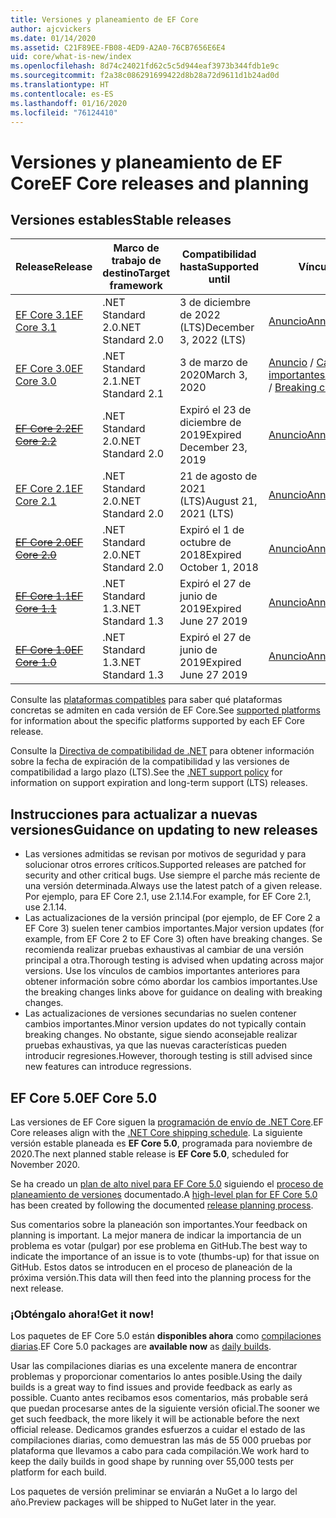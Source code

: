 ```yaml
---
title: Versiones y planeamiento de EF Core
author: ajcvickers
ms.date: 01/14/2020
ms.assetid: C21F89EE-FB08-4ED9-A2A0-76CB7656E6E4
uid: core/what-is-new/index
ms.openlocfilehash: 8d74c24021fd62c5c5d944eaf3973b344fdb1e9c
ms.sourcegitcommit: f2a38c086291699422d8b28a72d9611d1b24ad0d
ms.translationtype: HT
ms.contentlocale: es-ES
ms.lasthandoff: 01/16/2020
ms.locfileid: "76124410"
---
```

# <a name="ef-core-releases-and-planning"></a><span data-ttu-id="acb2b-102">Versiones y planeamiento de EF Core</span><span class="sxs-lookup"><span data-stu-id="acb2b-102">EF Core releases and planning</span></span>

## <a name="stable-releases"></a><span data-ttu-id="acb2b-103">Versiones estables</span><span class="sxs-lookup"><span data-stu-id="acb2b-103">Stable releases</span></span>

| <span data-ttu-id="acb2b-104">Release</span><span class="sxs-lookup"><span data-stu-id="acb2b-104">Release</span></span> | <span data-ttu-id="acb2b-105">Marco de trabajo de destino</span><span class="sxs-lookup"><span data-stu-id="acb2b-105">Target framework</span></span> | <span data-ttu-id="acb2b-106">Compatibilidad hasta</span><span class="sxs-lookup"><span data-stu-id="acb2b-106">Supported until</span></span> | <span data-ttu-id="acb2b-107">Vínculos</span><span class="sxs-lookup"><span data-stu-id="acb2b-107">Links</span></span>
|:--------|------------------|-----------------|------
| [<span data-ttu-id="acb2b-108">EF Core 3.1</span><span class="sxs-lookup"><span data-stu-id="acb2b-108">EF Core 3.1</span></span>](https://www.nuget.org/packages/Microsoft.EntityFrameworkCore/3.1.1) | <span data-ttu-id="acb2b-109">.NET Standard 2.0</span><span class="sxs-lookup"><span data-stu-id="acb2b-109">.NET Standard 2.0</span></span> | <span data-ttu-id="acb2b-110">3 de diciembre de 2022 (LTS)</span><span class="sxs-lookup"><span data-stu-id="acb2b-110">December 3, 2022 (LTS)</span></span> | [<span data-ttu-id="acb2b-111">Anuncio</span><span class="sxs-lookup"><span data-stu-id="acb2b-111">Announcement</span></span>](https://devblogs.microsoft.com/dotnet/announcing-entity-framework-core-3-1-and-entity-framework-6-4/)
| [<span data-ttu-id="acb2b-112">EF Core 3.0</span><span class="sxs-lookup"><span data-stu-id="acb2b-112">EF Core 3.0</span></span>](https://www.nuget.org/packages/Microsoft.EntityFrameworkCore/3.0.1) | <span data-ttu-id="acb2b-113">.NET Standard 2.1</span><span class="sxs-lookup"><span data-stu-id="acb2b-113">.NET Standard 2.1</span></span> | <span data-ttu-id="acb2b-114">3 de marzo de 2020</span><span class="sxs-lookup"><span data-stu-id="acb2b-114">March 3, 2020</span></span> | <span data-ttu-id="acb2b-115">[Anuncio](https://devblogs.microsoft.com/dotnet/announcing-ef-core-3-0-and-ef-6-3-general-availability/) / [Cambios importantes](ef-core-3.0/breaking-changes.md)</span><span class="sxs-lookup"><span data-stu-id="acb2b-115">[Announcement](https://devblogs.microsoft.com/dotnet/announcing-ef-core-3-0-and-ef-6-3-general-availability/) / [Breaking changes](ef-core-3.0/breaking-changes.md)</span></span>
| <span data-ttu-id="acb2b-116">~~[EF Core 2.2](https://www.nuget.org/packages/Microsoft.EntityFrameworkCore/2.2.6)~~</span><span class="sxs-lookup"><span data-stu-id="acb2b-116">~~[EF Core 2.2](https://www.nuget.org/packages/Microsoft.EntityFrameworkCore/2.2.6)~~</span></span> | <span data-ttu-id="acb2b-117">.NET Standard 2.0</span><span class="sxs-lookup"><span data-stu-id="acb2b-117">.NET Standard 2.0</span></span> | <span data-ttu-id="acb2b-118">Expiró el 23 de diciembre de 2019</span><span class="sxs-lookup"><span data-stu-id="acb2b-118">Expired December 23, 2019</span></span> | [<span data-ttu-id="acb2b-119">Anuncio</span><span class="sxs-lookup"><span data-stu-id="acb2b-119">Announcement</span></span>](https://devblogs.microsoft.com/dotnet/announcing-entity-framework-core-2-2/)
| [<span data-ttu-id="acb2b-120">EF Core 2.1</span><span class="sxs-lookup"><span data-stu-id="acb2b-120">EF Core 2.1</span></span>](https://www.nuget.org/packages/Microsoft.EntityFrameworkCore/2.1.14) | <span data-ttu-id="acb2b-121">.NET Standard 2.0</span><span class="sxs-lookup"><span data-stu-id="acb2b-121">.NET Standard 2.0</span></span> | <span data-ttu-id="acb2b-122">21 de agosto de 2021 (LTS)</span><span class="sxs-lookup"><span data-stu-id="acb2b-122">August 21, 2021 (LTS)</span></span> | [<span data-ttu-id="acb2b-123">Anuncio</span><span class="sxs-lookup"><span data-stu-id="acb2b-123">Announcement</span></span>](https://devblogs.microsoft.com/dotnet/announcing-entity-framework-core-2-1/)
| <span data-ttu-id="acb2b-124">~~[EF Core 2.0](https://www.nuget.org/packages/Microsoft.EntityFrameworkCore/2.0.3)~~</span><span class="sxs-lookup"><span data-stu-id="acb2b-124">~~[EF Core 2.0](https://www.nuget.org/packages/Microsoft.EntityFrameworkCore/2.0.3)~~</span></span> | <span data-ttu-id="acb2b-125">.NET Standard 2.0</span><span class="sxs-lookup"><span data-stu-id="acb2b-125">.NET Standard 2.0</span></span> | <span data-ttu-id="acb2b-126">Expiró el 1 de octubre de 2018</span><span class="sxs-lookup"><span data-stu-id="acb2b-126">Expired October 1, 2018</span></span> | [<span data-ttu-id="acb2b-127">Anuncio</span><span class="sxs-lookup"><span data-stu-id="acb2b-127">Announcement</span></span>](https://devblogs.microsoft.com/dotnet/announcing-entity-framework-core-2-0/)
| <span data-ttu-id="acb2b-128">~~[EF Core 1.1](https://www.nuget.org/packages/Microsoft.EntityFrameworkCore/1.1.6)~~</span><span class="sxs-lookup"><span data-stu-id="acb2b-128">~~[EF Core 1.1](https://www.nuget.org/packages/Microsoft.EntityFrameworkCore/1.1.6)~~</span></span> | <span data-ttu-id="acb2b-129">.NET Standard 1.3</span><span class="sxs-lookup"><span data-stu-id="acb2b-129">.NET Standard 1.3</span></span> | <span data-ttu-id="acb2b-130">Expiró el 27 de junio de 2019</span><span class="sxs-lookup"><span data-stu-id="acb2b-130">Expired June 27 2019</span></span> | [<span data-ttu-id="acb2b-131">Anuncio</span><span class="sxs-lookup"><span data-stu-id="acb2b-131">Announcement</span></span>](https://devblogs.microsoft.com/dotnet/announcing-entity-framework-core-1-1/)
| <span data-ttu-id="acb2b-132">~~[EF Core 1.0](https://www.nuget.org/packages/Microsoft.EntityFrameworkCore/1.0.6)~~</span><span class="sxs-lookup"><span data-stu-id="acb2b-132">~~[EF Core 1.0](https://www.nuget.org/packages/Microsoft.EntityFrameworkCore/1.0.6)~~</span></span> | <span data-ttu-id="acb2b-133">.NET Standard 1.3</span><span class="sxs-lookup"><span data-stu-id="acb2b-133">.NET Standard 1.3</span></span> | <span data-ttu-id="acb2b-134">Expiró el 27 de junio de 2019</span><span class="sxs-lookup"><span data-stu-id="acb2b-134">Expired June 27 2019</span></span> | [<span data-ttu-id="acb2b-135">Anuncio</span><span class="sxs-lookup"><span data-stu-id="acb2b-135">Announcement</span></span>](https://devblogs.microsoft.com/dotnet/entity-framework-core-1-0-0-available/)

<span data-ttu-id="acb2b-136">Consulte las [plataformas compatibles](../platforms/index.md) para saber qué plataformas concretas se admiten en cada versión de EF Core.</span><span class="sxs-lookup"><span data-stu-id="acb2b-136">See [supported platforms](../platforms/index.md) for information about the specific platforms supported by each EF Core release.</span></span>

<span data-ttu-id="acb2b-137">Consulte la [Directiva de compatibilidad de .NET](https://dotnet.microsoft.com/platform/support/policy/dotnet-core) para obtener información sobre la fecha de expiración de la compatibilidad y las versiones de compatibilidad a largo plazo (LTS).</span><span class="sxs-lookup"><span data-stu-id="acb2b-137">See the [.NET support policy](https://dotnet.microsoft.com/platform/support/policy/dotnet-core) for information on support expiration and long-term support (LTS) releases.</span></span>

## <a name="guidance-on-updating-to-new-releases"></a><span data-ttu-id="acb2b-138">Instrucciones para actualizar a nuevas versiones</span><span class="sxs-lookup"><span data-stu-id="acb2b-138">Guidance on updating to new releases</span></span>

* <span data-ttu-id="acb2b-139">Las versiones admitidas se revisan por motivos de seguridad y para solucionar otros errores críticos.</span><span class="sxs-lookup"><span data-stu-id="acb2b-139">Supported releases are patched for security and other critical bugs.</span></span> <span data-ttu-id="acb2b-140">Use siempre el parche más reciente de una versión determinada.</span><span class="sxs-lookup"><span data-stu-id="acb2b-140">Always use the latest patch of a given release.</span></span> <span data-ttu-id="acb2b-141">Por ejemplo, para EF Core 2.1, use 2.1.14.</span><span class="sxs-lookup"><span data-stu-id="acb2b-141">For example, for EF Core 2.1, use 2.1.14.</span></span>
* <span data-ttu-id="acb2b-142">Las actualizaciones de la versión principal (por ejemplo, de EF Core 2 a EF Core 3) suelen tener cambios importantes.</span><span class="sxs-lookup"><span data-stu-id="acb2b-142">Major version updates (for example, from EF Core 2 to EF Core 3) often have breaking changes.</span></span> <span data-ttu-id="acb2b-143">Se recomienda realizar pruebas exhaustivas al cambiar de una versión principal a otra.</span><span class="sxs-lookup"><span data-stu-id="acb2b-143">Thorough testing is advised when updating across major versions.</span></span> <span data-ttu-id="acb2b-144">Use los vínculos de cambios importantes anteriores para obtener información sobre cómo abordar los cambios importantes.</span><span class="sxs-lookup"><span data-stu-id="acb2b-144">Use the breaking changes links above for guidance on dealing with breaking changes.</span></span>
* <span data-ttu-id="acb2b-145">Las actualizaciones de versiones secundarias no suelen contener cambios importantes.</span><span class="sxs-lookup"><span data-stu-id="acb2b-145">Minor version updates do not typically contain breaking changes.</span></span> <span data-ttu-id="acb2b-146">No obstante, sigue siendo aconsejable realizar pruebas exhaustivas, ya que las nuevas características pueden introducir regresiones.</span><span class="sxs-lookup"><span data-stu-id="acb2b-146">However, thorough testing is still advised since new features can introduce regressions.</span></span>

## <a name="ef-core-50"></a><span data-ttu-id="acb2b-147">EF Core 5.0</span><span class="sxs-lookup"><span data-stu-id="acb2b-147">EF Core 5.0</span></span>

<span data-ttu-id="acb2b-148">Las versiones de EF Core siguen la [programación de envío de .NET Core](https://github.com/dotnet/core/blob/master/roadmap.md).</span><span class="sxs-lookup"><span data-stu-id="acb2b-148">EF Core releases align with the [.NET Core shipping schedule](https://github.com/dotnet/core/blob/master/roadmap.md).</span></span> <span data-ttu-id="acb2b-149">La siguiente versión estable planeada es **EF Core 5.0**, programada para noviembre de 2020.</span><span class="sxs-lookup"><span data-stu-id="acb2b-149">The next planned stable release is **EF Core 5.0**, scheduled for November 2020.</span></span>

<span data-ttu-id="acb2b-150">Se ha creado un [plan de alto nivel para EF Core 5.0](ef-core-5.0/plan.md) siguiendo el [proceso de planeamiento de versiones](release-planning.md) documentado.</span><span class="sxs-lookup"><span data-stu-id="acb2b-150">A [high-level plan for EF Core 5.0](ef-core-5.0/plan.md) has been created by following the documented [release planning process](release-planning.md).</span></span>

<span data-ttu-id="acb2b-151">Sus comentarios sobre la planeación son importantes.</span><span class="sxs-lookup"><span data-stu-id="acb2b-151">Your feedback on planning is important.</span></span> <span data-ttu-id="acb2b-152">La mejor manera de indicar la importancia de un problema es votar (pulgar) por ese problema en GitHub.</span><span class="sxs-lookup"><span data-stu-id="acb2b-152">The best way to indicate the importance of an issue is to vote (thumbs-up) for that issue on GitHub.</span></span> <span data-ttu-id="acb2b-153">Estos datos se introducen en el proceso de planeación de la próxima versión.</span><span class="sxs-lookup"><span data-stu-id="acb2b-153">This data will then feed into the planning process for the next release.</span></span>

### <a name="get-it-now"></a><span data-ttu-id="acb2b-154">¡Obténgalo ahora!</span><span class="sxs-lookup"><span data-stu-id="acb2b-154">Get it now!</span></span>

<span data-ttu-id="acb2b-155">Los paquetes de EF Core 5.0 están **disponibles ahora** como [compilaciones diarias](https://github.com/aspnet/AspNetCore/blob/master/docs/DailyBuilds.md).</span><span class="sxs-lookup"><span data-stu-id="acb2b-155">EF Core 5.0 packages are **available now** as [daily builds](https://github.com/aspnet/AspNetCore/blob/master/docs/DailyBuilds.md).</span></span> 

<span data-ttu-id="acb2b-156">Usar las compilaciones diarias es una excelente manera de encontrar problemas y proporcionar comentarios lo antes posible.</span><span class="sxs-lookup"><span data-stu-id="acb2b-156">Using the daily builds is a great way to find issues and provide feedback as early as possible.</span></span> <span data-ttu-id="acb2b-157">Cuanto antes recibamos esos comentarios, más probable será que puedan procesarse antes de la siguiente versión oficial.</span><span class="sxs-lookup"><span data-stu-id="acb2b-157">The sooner we get such feedback, the more likely it will be actionable before the next official release.</span></span> <span data-ttu-id="acb2b-158">Dedicamos grandes esfuerzos a cuidar el estado de las compilaciones diarias, como demuestran las más de 55 000 pruebas por plataforma que llevamos a cabo para cada compilación.</span><span class="sxs-lookup"><span data-stu-id="acb2b-158">We work hard to keep the daily builds in good shape by running over 55,000 tests per platform for each build.</span></span>

<span data-ttu-id="acb2b-159">Los paquetes de versión preliminar se enviarán a NuGet a lo largo del año.</span><span class="sxs-lookup"><span data-stu-id="acb2b-159">Preview packages will be shipped to NuGet later in the year.</span></span>
